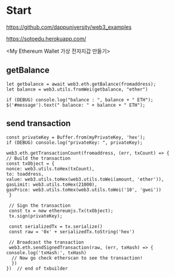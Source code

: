 
# Start   

https://github.com/dappuniversity/web3_examples

https://sotoedu.herokuapp.com/


<My Ethereum Wallet 가상 전자지갑 만들기>

##  getBalance 
    let getbalance = await web3.eth.getBalance(fromaddress);
    let balance = web3.utils.fromWei(getbalance, "ether")

    if (DEBUG) console.log("balance : ", balance + " ETH");
    $('#message').text(" balance: " + balance + " ETH");

## send transaction

    const privateKey = Buffer.from(myPrivateKey, 'hex');
    if (DEBUG) console.log("privateKey: ", privateKey);

    web3.eth.getTransactionCount(fromaddress, (err, txCount) => {
    // Build the transaction
    const txObject = {
	nonce: web3.utils.toHex(txCount),
	to: toaddress,
	value: web3.utils.toHex(web3.utils.toWei(amount, 'ether')),
	gasLimit: web3.utils.toHex(21000),
	gasPrice: web3.utils.toHex(web3.utils.toWei('10', 'gwei'))
     }

     // Sign the transaction
     const tx = new ethereumjs.Tx(txObject);
     tx.sign(privateKey);

     const serializedTx = tx.serialize()
     const raw = '0x' + serializedTx.toString('hex')

     // Broadcast the transaction
     web3.eth.sendSignedTransaction(raw, (err, txHash) => {
	console.log('txHash:', txHash)
	  // Now go check etherscan to see the transaction!
	  })
    })  // end of txbuilder

    

